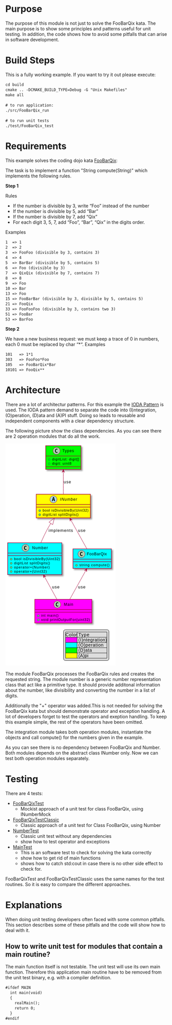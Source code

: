 Purpose
============

The purpose of this module is not just to solve the FooBarQix kata. 
The main purpose is to show some principles and patterns useful 
for unit testing. In addition, the code shows how to avoid some 
pitfalls that can arise in software development.

Build Steps
============
This is a fully working example. If you want to try it out please execute:

    cd build
    cmake .. -DCMAKE_BUILD_TYPE=Debug -G "Unix Makefiles"
    make all

    # to run application:
    ./src/FooBarQix_run

    # to run unit tests
    ./test/FooBarQix_test 


Requirements
============

This example solves the coding dojo kata [FooBarQix](http://codingdojo.org/kata/FooBarQix/):

The task is to implement a function "String compute(String)" which implements the following rules.

**Step 1**

Rules
 - If the number is divisible by 3, write “Foo” instead of the number
 - If the number is divisible by 5, add “Bar”
 - If the number is divisible by 7, add “Qix”
 - For each digit 3, 5, 7, add “Foo”, “Bar”, “Qix” in the digits order.

Examples

    1  => 1
    2  => 2
    3  => FooFoo (divisible by 3, contains 3)
    4  => 4
    5  => BarBar (divisible by 5, contains 5)
    6  => Foo (divisible by 3)
    7  => QixQix (divisible by 7, contains 7)
    8  => 8
    9  => Foo
    10 => Bar
    13 => Foo
    15 => FooBarBar (divisible by 3, divisible by 5, contains 5)
    21 => FooQix
    33 => FooFooFoo (divisible by 3, contains two 3)
    51 => FooBar
    53 => BarFoo

**Step 2**

We have a new business request: we must keep a trace of 0 in numbers, each 0 must be replaced by char “*“.
Examples

    101   => 1*1
    303   => FooFoo*Foo
    105   => FooBarQix*Bar
    10101 => FooQix**

Architecture
============

There are a lot of architectur patterns. For this example the [IODA Pattern](http://geekswithblogs.net/theArchitectsNapkin/archive/2015/04/29/the-ioda-architecture.aspx)
is used. The IODA pattern demand to separate the code into (I)ntegration, (O)peration, (D)ata and (A)PI stuff. Doing so leads to reusable and independent 
components with a clear dependency structure.


The following picture show the class dependencies. 
As you can see there are 2 operation modules that do all the work. 

<img src="doc/architectur.png"
     alt="Class Diagramm" />
     
The module FooBarQix processes the FooBarQix rules and creates the requested string.
The module number is a generic number representation class that act like a primitive type. It should provide 
additonal information about the number, like divisibility and converting the number in a list of digits.

Additionally the "+" operator was added.This is not needed for solving the FooBarQix kata but should demonstrate 
operator and exception handling. A lot of developers forget to test the operators and exeption handling.
To keep this example simple, the rest of the operators have been omitted.

The integration module takes both operation modules, 
instantiate the objects and call compute() for the numbers given in the example.

As you can see there is no dependency between FooBarQix and Number. 
Both modules depends on the abstract class INumber only. 
Now we can test both operation modules separately.
     
Testing
============

There are 4 tests:
- [FooBarQixTest](test/FooBarQixTest.cpp)
  - Mockist approach of a unit test for class FooBarQix, using INumberMock
- [FooBarQixTestClassic](test/FooBarQixTestClassic.cpp)
  - Classic approach of a unit test for Class FooBarQix, using Number
- [NumberTest](test/NumberTest.cpp)
  - Classic unit test without any dependencies
  - show how to test operator and exceptions
- [MainTest](test/mainTest.cpp)
  - This is an software test to check for solving the kata correctly
  - show how to get rid of main functions
  - shows how to catch std:cout in case there is no other side effect to check for.


FooBarQixTest and FooBarQixTestClassic uses the same names for the test routines. 
So it is easy to compare the different approaches.

Explanations
============
When doing unit testing developers often faced with some common pitfalls. 
This section describes some of these pitfalls and the code will show how to deal with it.

## How to write unit test for modules that contain a main routine? ##
The main function itself is not testable. The unit test will use its own main function. 
Therefore this application main routine have to be removed from the unit test binary, e.g. with a compiler definition. 

~~~~~~~~~~~~~~~{.cpp}
#ifdef MAIN
  int main(void)
  {
    realMain();
    return 0;
  }
#endif
~~~~~~~~~~~~~~~
